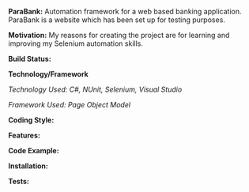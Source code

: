 **ParaBank:**
Automation framework for a web based banking application. ParaBank is a website which has been set up for testing purposes.

**Motivation:**
My reasons for creating the project are for learning and improving my Selenium automation skills.

**Build Status:**

**Technology/Framework**

*Technology Used: C#, NUnit, Selenium, Visual Studio*

*Framework Used: Page Object Model*

**Coding Style:**

**Features:** 

**Code Example:**

**Installation:**

**Tests:**







